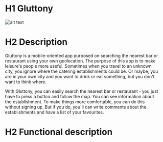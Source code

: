 # H1 Gluttony #

![alt text](https://github.com/crispine/skylab-bootcamp-202004/blob/gluttony-develop/staff/cristina-gutierrez/gluttony/gluttony-app/assets/images/logo-color-version-png.png)


# H2 Description

Gluttony is a mobile-oriented app purposed on searching the nearest bar or restaurant using your own geolocation. The purpose of this app is to make leisure's people more useful. Sometimes when you travel to an unknown city, you ignore where the catering establishments could be. Or maybe, you are in your own city and you want to drink or eat something, but you don't want to think where.

With Gluttony, you can easily search the nearest bar or restaurant - you just have to press a button and follow the map. You can see information about the establishment. To make things more comfortable, you can do this without signing up. But if you do, you`ll can write comments about the establishments and have a list of your favourites.


# H2 Functional description